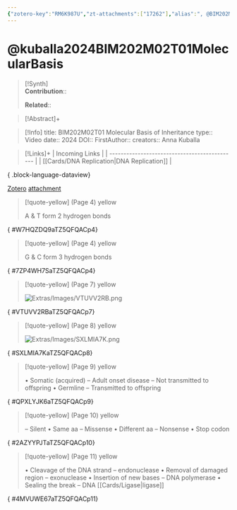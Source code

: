```yaml
---
{"zotero-key":"RM6K987U","zt-attachments":["17262"],"alias":", @BIM202M02T01 Molecular Basis of Inheritance","keywords":[],"FirstAuthor":"[[ Anna Kuballa]]","tags":["source/video"],"dg-publish":true,"permalink":"/sources/kuballa2024-bim-202-m02-t01-molecular-basis/","dgPassFrontmatter":true}
---
```


# @kuballa2024BIM202M02T01MolecularBasis

>[!Synth]  
>**Contribution**::  
>  
>**Related**:: 
>  

> [!Abstract]+
> 

> [!Info]
> title: BIM202M02T01 Molecular Basis of Inheritance
> type:: Video 
> date:: 2024
> DOI:: 
> FirstAuthor:: 
> creators:: Anna Kuballa

> [!Links]+
>  | Incoming Links                                |
> | --------------------------------------------- |
> | [[Cards/DNA Replication\|DNA Replication]] |
> 
{ .block-language-dataview}


[Zotero](zotero://select/library/items/RM6K987U) [attachment](<file:///Users/nathanmaxwell/Zotero/storage/TZ5QFQAC/Kuballa%20-%202024%20-%20BIM202M02T01%20Molecular%20Basis%20of%20Inheritance.pdf>)

> [!quote-yellow] (Page 4) yellow
> 
> A & T form 2 hydrogen bonds
>
{ #W7HQZDQ9aTZ5QFQACp4}


> [!quote-yellow] (Page 4) yellow
> 
> G & C form 3 hydrogen bonds
>
{ #7ZP4WH7SaTZ5QFQACp4}


> [!quote-yellow] (Page 7) yellow
> 
> ![Extras/Images/VTUVV2RB.png](/img/user/Extras/Images/VTUVV2RB.png)
>
{ #VTUVV2RBaTZ5QFQACp7}


> [!quote-yellow] (Page 8) yellow
> 
> ![Extras/Images/SXLMIA7K.png](/img/user/Extras/Images/SXLMIA7K.png)
>
{ #SXLMIA7KaTZ5QFQACp8}


> [!quote-yellow] (Page 9) yellow
> 
> • Somatic (acquired)  – Adult onset disease  – Not transmitted to offspring  • Germline  – Transmitted to offspring
>
{ #QPXLYJK6aTZ5QFQACp9}


> [!quote-yellow] (Page 10) yellow
> 
> – Silent  • Same aa  – Missense  • Different aa  – Nonsense  • Stop codon
>
{ #2AZYYPJTaTZ5QFQACp10}


> [!quote-yellow] (Page 11) yellow
> 
> • Cleavage of the DNA strand  – endonuclease  • Removal of damaged region  – exonuclease  • Insertion of new bases  – DNA polymerase  • Sealing the break  – DNA [[Cards/Ligase\|ligase]]
>
{ #4MVUWE67aTZ5QFQACp11}

